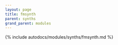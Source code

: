 ```yaml
---
layout: page
title: fmsynth
parent: synths
grand_parent: modules
---
```


{% include autodocs/modules/synths/fmsynth.md %}
